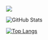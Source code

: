 ![](https://github-profile-summary-cards.vercel.app/api/cards/profile-details?username=Saisana299&theme=vue)
 
![GitHub Stats](https://github-readme-stats.vercel.app/api?username=Saisana299&show_icons=true)
 
[![Top Langs](https://github-readme-stats.vercel.app/api/top-langs/?username=Saisana299&layout=compact&langs_count=6)](https://github.com/anuraghazra/github-readme-stats)
